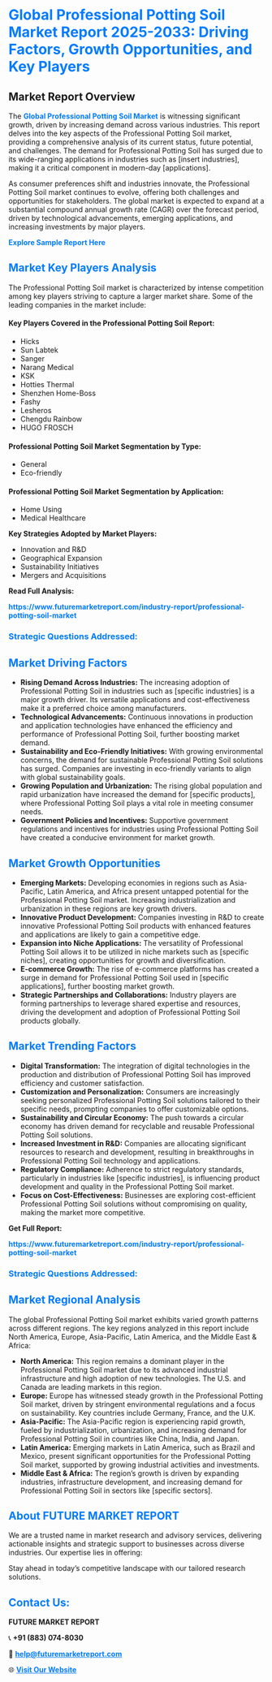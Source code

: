 <h1 style="color: #007BFF;">Global Professional Potting Soil Market Report 2025-2033: Driving Factors, Growth Opportunities, and Key Players</h1>

<section id="overview">
<h2>Market Report Overview</h2>
<p>The <a href="https://www.futuremarketreport.com/industry-report/professional-potting-soil-market" style="color: #007BFF; text-decoration: none;"><strong>Global Professional Potting Soil Market</strong></a> is witnessing significant growth, driven by increasing demand across various industries. This report delves into the key aspects of the Professional Potting Soil market, providing a comprehensive analysis of its current status, future potential, and challenges. The demand for Professional Potting Soil has surged due to its wide-ranging applications in industries such as [insert industries], making it a critical component in modern-day [applications].</p>
<p>As consumer preferences shift and industries innovate, the Professional Potting Soil market continues to evolve, offering both challenges and opportunities for stakeholders. The global market is expected to expand at a substantial compound annual growth rate (CAGR) over the forecast period, driven by technological advancements, emerging applications, and increasing investments by major players.</p>
</section>

<section id="overview">
<p><a href="https://www.futuremarketreport.com/request-sample/reportId=36112" style="color: #007BFF; text-decoration: none;"><strong>Explore Sample Report Here</strong></a></p>
</section>

<section id="key-players">
<h2 style="color: #007BFF;">Market Key Players Analysis</h2>
<p>The Professional Potting Soil market is characterized by intense competition among key players striving to capture a larger market share. Some of the leading companies in the market include:</p>
<h4>Key Players Covered in the Professional Potting Soil Report:</h4>
<ul><li>Hicks</li><li>Sun Labtek</li><li>Sanger</li><li>Narang Medical</li><li>KSK</li><li>Hotties Thermal</li><li>Shenzhen Home-Boss</li><li>Fashy</li><li>Lesheros</li><li>Chengdu Rainbow</li><li>HUGO FROSCH</li></ul>
<h4>Professional Potting Soil Market Segmentation by Type:</h4>
<ul><li>General</li><li>Eco-friendly</li></ul>

<h4>Professional Potting Soil Market Segmentation by Application:</h4>
<ul><li>Home Using</li><li>Medical Healthcare</li></ul>
<p><strong>Key Strategies Adopted by Market Players:</strong></p>
<ul>
<li>Innovation and R&D</li>
<li>Geographical Expansion</li>
<li>Sustainability Initiatives</li>
<li>Mergers and Acquisitions</li>
</ul>
</section>

<section>
<p><strong>Read Full Analysis: </strong></p><a href="https://www.futuremarketreport.com/industry-report/professional-potting-soil-market" style="color: #007BFF; text-decoration: none;"><strong>https://www.futuremarketreport.com/industry-report/professional-potting-soil-market</strong></a>
<h3 style="color: #007BFF;">Strategic Questions Addressed:</h3>
</section>

<section id="driving-factors">
<h2 style="color: #007BFF;">Market Driving Factors</h2>
<ul>
<li><strong>Rising Demand Across Industries:</strong> The increasing adoption of Professional Potting Soil in industries such as [specific industries] is a major growth driver. Its versatile applications and cost-effectiveness make it a preferred choice among manufacturers.</li>
<li><strong>Technological Advancements:</strong> Continuous innovations in production and application technologies have enhanced the efficiency and performance of Professional Potting Soil, further boosting market demand.</li>
<li><strong>Sustainability and Eco-Friendly Initiatives:</strong> With growing environmental concerns, the demand for sustainable Professional Potting Soil solutions has surged. Companies are investing in eco-friendly variants to align with global sustainability goals.</li>
<li><strong>Growing Population and Urbanization:</strong> The rising global population and rapid urbanization have increased the demand for [specific products], where Professional Potting Soil plays a vital role in meeting consumer needs.</li>
<li><strong>Government Policies and Incentives:</strong> Supportive government regulations and incentives for industries using Professional Potting Soil have created a conducive environment for market growth.</li>
</ul>
</section>

<section id="growth-opportunities">
<h2 style="color: #007BFF;">Market Growth Opportunities</h2>
<ul>
<li><strong>Emerging Markets:</strong> Developing economies in regions such as Asia-Pacific, Latin America, and Africa present untapped potential for the Professional Potting Soil market. Increasing industrialization and urbanization in these regions are key growth drivers.</li>
<li><strong>Innovative Product Development:</strong> Companies investing in R&D to create innovative Professional Potting Soil products with enhanced features and applications are likely to gain a competitive edge.</li>
<li><strong>Expansion into Niche Applications:</strong> The versatility of Professional Potting Soil allows it to be utilized in niche markets such as [specific niches], creating opportunities for growth and diversification.</li>
<li><strong>E-commerce Growth:</strong> The rise of e-commerce platforms has created a surge in demand for Professional Potting Soil used in [specific applications], further boosting market growth.</li>
<li><strong>Strategic Partnerships and Collaborations:</strong> Industry players are forming partnerships to leverage shared expertise and resources, driving the development and adoption of Professional Potting Soil products globally.</li>
</ul>
</section>

<section id="trending-factors">
<h2 style="color: #007BFF;">Market Trending Factors</h2>
<ul>
<li><strong>Digital Transformation:</strong> The integration of digital technologies in the production and distribution of Professional Potting Soil has improved efficiency and customer satisfaction.</li>
<li><strong>Customization and Personalization:</strong> Consumers are increasingly seeking personalized Professional Potting Soil solutions tailored to their specific needs, prompting companies to offer customizable options.</li>
<li><strong>Sustainability and Circular Economy:</strong> The push towards a circular economy has driven demand for recyclable and reusable Professional Potting Soil solutions.</li>
<li><strong>Increased Investment in R&D:</strong> Companies are allocating significant resources to research and development, resulting in breakthroughs in Professional Potting Soil technology and applications.</li>
<li><strong>Regulatory Compliance:</strong> Adherence to strict regulatory standards, particularly in industries like [specific industries], is influencing product development and quality in the Professional Potting Soil market.</li>
<li><strong>Focus on Cost-Effectiveness:</strong> Businesses are exploring cost-efficient Professional Potting Soil solutions without compromising on quality, making the market more competitive.</li>
</ul>
</section>

<section>
<p><strong>Get Full Report: </strong></p><a href="https://www.futuremarketreport.com/industry-report/professional-potting-soil-market" style="color: #007BFF; text-decoration: none;"><strong>https://www.futuremarketreport.com/industry-report/professional-potting-soil-market</strong></a>
<h3 style="color: #007BFF;">Strategic Questions Addressed:</h3>
</section>


<section id="regional-analysis">
<h2 style="color: #007BFF;">Market Regional Analysis</h2>
<p>The global Professional Potting Soil market exhibits varied growth patterns across different regions. The key regions analyzed in this report include North America, Europe, Asia-Pacific, Latin America, and the Middle East & Africa:</p>
<ul>
<li><strong>North America:</strong> This region remains a dominant player in the Professional Potting Soil market due to its advanced industrial infrastructure and high adoption of new technologies. The U.S. and Canada are leading markets in this region.</li>
<li><strong>Europe:</strong> Europe has witnessed steady growth in the Professional Potting Soil market, driven by stringent environmental regulations and a focus on sustainability. Key countries include Germany, France, and the U.K.</li>
<li><strong>Asia-Pacific:</strong> The Asia-Pacific region is experiencing rapid growth, fueled by industrialization, urbanization, and increasing demand for Professional Potting Soil in countries like China, India, and Japan.</li>
<li><strong>Latin America:</strong> Emerging markets in Latin America, such as Brazil and Mexico, present significant opportunities for the Professional Potting Soil market, supported by growing industrial activities and investments.</li>
<li><strong>Middle East & Africa:</strong> The region’s growth is driven by expanding industries, infrastructure development, and increasing demand for Professional Potting Soil in sectors like [specific sectors].</li>
</ul>
</section>

<footer>
<h2 style="color: #007BFF;">About FUTURE MARKET REPORT</h2>
<p>We are a trusted name in market research and advisory services, delivering actionable insights and strategic support to businesses across diverse industries. Our expertise lies in offering:</p>

<p>Stay ahead in today’s competitive landscape with our tailored research solutions.</p>

<h2 style="color: #007BFF;">Contact Us:</h2>
<p><strong>FUTURE MARKET REPORT</strong></p>
<p>📞 <strong>+91 (883) 074-8030</strong></p>
<p>📧 <strong><a href="mailto:help@futuremarketreport.com" style="color: #007BFF;">help@futuremarketreport.com</a></strong></p>
<p>🌐 <strong><a href="https://www.futuremarketreport.com/" style="color: #007BFF;">Visit Our Website</a></strong></p>
</footer>
